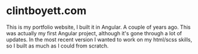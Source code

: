 # clintboyett.com

This is my portfolio website, I built it in Angular. A couple of years ago. This was actually my first Angular project, although it's gone through a lot of updates. In the most recent version I wanted to work on my html/scss skills, so I built as much as I could from scratch.
